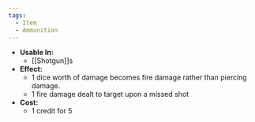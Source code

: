 ```yaml
---
tags:
  - Item
  - Ammunition
---
```

- **Usable In:**
	- [[Shotgun]]s
- **Effect:**
	- 1 dice worth of damage becomes fire damage rather than piercing damage.
	- 1 fire damage dealt to target upon a missed shot
- **Cost:**
	- 1 credit for 5